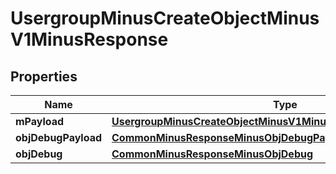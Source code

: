 
# UsergroupMinusCreateObjectMinusV1MinusResponse

## Properties
Name | Type | Description | Notes
------------ | ------------- | ------------- | -------------
**mPayload** | [**UsergroupMinusCreateObjectMinusV1MinusResponseMinusMPayload**](UsergroupMinusCreateObjectMinusV1MinusResponseMinusMPayload.md) |  | 
**objDebugPayload** | [**CommonMinusResponseMinusObjDebugPayload**](CommonMinusResponseMinusObjDebugPayload.md) |  |  [optional]
**objDebug** | [**CommonMinusResponseMinusObjDebug**](CommonMinusResponseMinusObjDebug.md) |  |  [optional]



